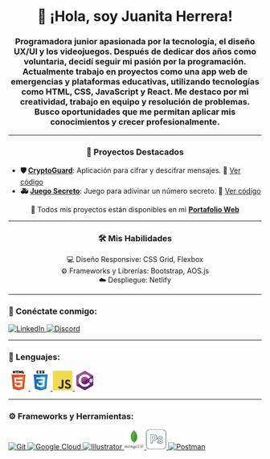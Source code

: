 <h1 align="center">👋 ¡Hola, soy Juanita Herrera!</h1>

<h3 align="center">
  Programadora junior apasionada por la tecnología, el diseño UX/UI y los videojuegos.  
  Después de dedicar dos años como voluntaria, decidí seguir mi pasión por la programación.  
  Actualmente trabajo en proyectos como una app web de emergencias y plataformas educativas,  
  utilizando tecnologías como HTML, CSS, JavaScript y React.  
  Me destaco por mi creatividad, trabajo en equipo y resolución de problemas.  
  Busco oportunidades que me permitan aplicar mis conocimientos y crecer profesionalmente.
</h3>

---

<h3 align="center">🚀 Proyectos Destacados</h3>

<ul>
  <li><strong>🛡️ <a href="https://juanitalorenaherrera.github.io/CryptoGuard-main/" target="_blank">CryptoGuard</a></strong>: Aplicación para cifrar y descifrar mensajes.  
    🔗 <a href="https://github.com/juanitalorenaherrera/CryptoGuard-main" target="_blank">Ver código</a>
  </li>
  <li><strong>🚑 <a href="https://juanitalorenaherrera.github.io/JUEGO-SECRETO/" target="_blank">Juego Secreto</a></strong>: Juego para adivinar un número secreto.  
    🔗 <a href="https://github.com/juanitalorenaherrera/JUEGO-SECRETO" target="_blank">Ver código</a>
  </li>
</ul>

<p align="center">
  🔗 Todos mis proyectos están disponibles en mi  
  <a href="https://juanitalorenaherrera.github.io/PORTFOLIO-WEB/" target="_blank"><strong>Portafolio Web</strong></a>
</p>

---

<h3 align="center">🛠️ Mis Habilidades</h3>

<p align="center">
  💻 Diseño Responsive: CSS Grid, Flexbox<br>
  ⚙️ Frameworks y Librerías: Bootstrap, AOS.js<br>
  ☁️ Despliegue: Netlify
</p>

---

<h3 align="left">🤝 Conéctate conmigo:</h3>

<p align="left">
  <a href="https://linkedin.com/in/juanita-herrera-329064277/" target="_blank">
    <img src="https://raw.githubusercontent.com/rahuldkjain/github-profile-readme-generator/master/src/images/icons/Social/linked-in-alt.svg" alt="LinkedIn" height="30" width="40" />
  </a>
  <a href="https://discord.gg/j9YmYg9e" target="_blank">
    <img src="https://raw.githubusercontent.com/rahuldkjain/github-profile-readme-generator/master/src/images/icons/Social/discord.svg" alt="Discord" height="30" width="40" />
  </a>
</p>

---

<h3 align="left">🧠 Lenguajes:</h3>

<p align="left">
  <a href="https://www.w3schools.com/html/" target="_blank">
    <img src="https://raw.githubusercontent.com/devicons/devicon/master/icons/html5/html5-original-wordmark.svg" alt="HTML5" width="40" height="40"/>
  </a>
  <a href="https://www.w3schools.com/css/" target="_blank">
    <img src="https://raw.githubusercontent.com/devicons/devicon/master/icons/css3/css3-original-wordmark.svg" alt="CSS3" width="40" height="40"/>
  </a>
  <a href="https://developer.mozilla.org/en-US/docs/Web/JavaScript" target="_blank">
    <img src="https://raw.githubusercontent.com/devicons/devicon/master/icons/javascript/javascript-original.svg" alt="JavaScript" width="40" height="40"/>
  </a>
  <a href="https://www.w3schools.com/cs/" target="_blank">
    <img src="https://raw.githubusercontent.com/devicons/devicon/master/icons/csharp/csharp-original.svg" alt="C#" width="40" height="40"/>
  </a>
</p>

---

<h3 align="left">⚙️ Frameworks y Herramientas:</h3>

<p align="left">
  <a href="https://git-scm.com/" target="_blank">
    <img src="https://www.vectorlogo.zone/logos/git-scm/git-scm-icon.svg" alt="Git" width="40" height="40"/>
  </a>
  <a href="https://cloud.google.com" target="_blank">
    <img src="https://www.vectorlogo.zone/logos/google_cloud/google_cloud-icon.svg" alt="Google Cloud" width="40" height="40"/>
  </a>
  <a href="https://www.adobe.com/in/products/illustrator.html" target="_blank">
    <img src="https://www.vectorlogo.zone/logos/adobe_illustrator/adobe_illustrator-icon.svg" alt="Illustrator" width="40" height="40"/>
  </a>
  <a href="https://www.mongodb.com/" target="_blank">
    <img src="https://raw.githubusercontent.com/devicons/devicon/master/icons/mongodb/mongodb-original-wordmark.svg" alt="MongoDB" width="40" height="40"/>
  </a>
  <a href="https://www.photoshop.com/en" target="_blank">
    <img src="https://raw.githubusercontent.com/devicons/devicon/master/icons/photoshop/photoshop-line.svg" alt="Photoshop" width="40" height="40"/>
  </a>
  <a href="https://postman.com" target="_blank">
    <img src="https://www.vectorlogo.zone/logos/getpostman/getpostman-icon.svg" alt="Postman" width="40" height="40"/>
  </a>
</p>

